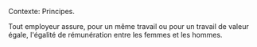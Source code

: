 Contexte: Principes.

Tout employeur assure, pour un même travail ou pour un travail de valeur égale, l'égalité de rémunération entre les femmes et les hommes.
